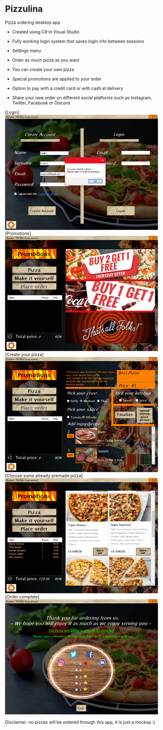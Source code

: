 # Pizzulina

Pizza ordering desktop app 

- Created using C# in Visual Studio

- Fully working login system that saves login info between sessions

- Settings menu

- Order as much pizza as you want

- You can create your own pizza 

- Special promotions are applied to your order

- Option to pay with a credit card or with cash at delivery

- Share your new order on different social platforms such as Instagram, Twitter, Facebook or Discord

[Login]
![Login](1.png)
[Promotions]
![Promotions](2.png)
[Create your pizza]
![Create your pizza](3.png)
[Choose some already premade pizza]
![Choose some already premade pizza](4.png)
[Order complete]
![Order complete](5.png)

Disclaimer: no pizzas will be ordered through this app, it is just a mockup :)
